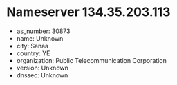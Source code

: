 # Nameserver 134.35.203.113

* as_number: 30873
* name: Unknown
* city: Sanaa
* country: YE
* organization: Public Telecommunication Corporation
* version: Unknown
* dnssec: Unknown
